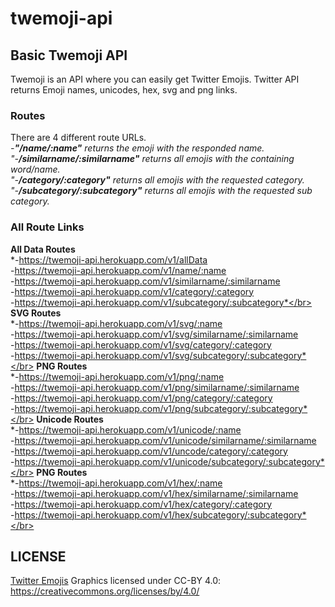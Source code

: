 # twemoji-api
## Basic Twemoji API</br>
Twemoji is an API where you can easily get Twitter Emojis. Twitter API returns Emoji names, unicodes, hex, svg and png links.</br>

### Routes</br>
There are 4 different route URLs.</br>
*-**"/name/:name"** returns the emoji with the responded name.</br>
"-**/similarname/:similarname"** returns all emojis with the containing word/name.</br>
"-**/category/:category"** returns all emojis with the requested category.</br>
"-**/subcategory/:subcategory"** returns all emojis with the requested sub category.*</br>

### All Route Links</br>
**All Data Routes**</br>
*-https://twemoji-api.herokuapp.com/v1/allData</br>
-https://twemoji-api.herokuapp.com/v1/name/:name</br>
-https://twemoji-api.herokuapp.com/v1/similarname/:similarname</br>
-https://twemoji-api.herokuapp.com/v1/category/:category</br>
-https://twemoji-api.herokuapp.com/v1/subcategory/:subcategory*</br>
**SVG Routes**</br>
*-https://twemoji-api.herokuapp.com/v1/svg/:name</br>
-https://twemoji-api.herokuapp.com/v1/svg/similarname/:similarname</br>
-https://twemoji-api.herokuapp.com/v1/svg/category/:category</br>
-https://twemoji-api.herokuapp.com/v1/svg/subcategory/:subcategory*</br>
**PNG Routes**</br>
*-https://twemoji-api.herokuapp.com/v1/png/:name</br>
-https://twemoji-api.herokuapp.com/v1/png/similarname/:similarname</br>
-https://twemoji-api.herokuapp.com/v1/png/category/:category</br>
-https://twemoji-api.herokuapp.com/v1/png/subcategory/:subcategory*</br>
**Unicode Routes**</br>
*-https://twemoji-api.herokuapp.com/v1/unicode/:name</br>
-https://twemoji-api.herokuapp.com/v1/unicode/similarname/:similarname</br>
-https://twemoji-api.herokuapp.com/v1/uncode/category/:category</br>
-https://twemoji-api.herokuapp.com/v1/unicode/subcategory/:subcategory*</br>
**PNG Routes**</br>
*-https://twemoji-api.herokuapp.com/v1/hex/:name</br>
-https://twemoji-api.herokuapp.com/v1/hex/similarname/:similarname</br>
-https://twemoji-api.herokuapp.com/v1/hex/category/:category</br>
-https://twemoji-api.herokuapp.com/v1/hex/subcategory/:subcategory*</br>

## LICENSE </br>
[Twitter Emojis](https://github.com/twitter/twemoji) Graphics licensed under CC-BY 4.0: https://creativecommons.org/licenses/by/4.0/
